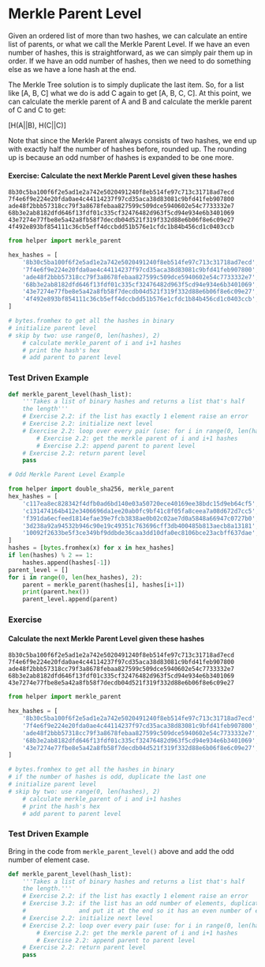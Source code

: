 
# Merkle Parent Level

Given an ordered list of more than two hashes, we can calculate an entire list of parents, or what we call the Merkle Parent Level. If we have an even number of hashes, this is straightforward, as we can simply pair them up in order. If we have an odd number of hashes, then we need to do something else as we have a lone hash at the end.

The Merkle Tree solution is to simply duplicate the last item. So, for a list like [A, B, C] what we do is add C again to get [A, B, C, C]. At this point, we can calculate the merkle parent of A and B and calculate the merkle parent of C and C to get:

[H(A||B), H(C||C)]

Note that since the Merkle Parent always consists of two hashes, we end up with exactly half the number of hashes before, rounded up. The rounding up is because an odd number of hashes is expanded to be one more.

#### Exercise: Calculate the next Merkle Parent Level given these hashes
```
8b30c5ba100f6f2e5ad1e2a742e5020491240f8eb514fe97c713c31718ad7ecd
7f4e6f9e224e20fda0ae4c44114237f97cd35aca38d83081c9bfd41feb907800
ade48f2bbb57318cc79f3a8678febaa827599c509dce5940602e54c7733332e7
68b3e2ab8182dfd646f13fdf01c335cf32476482d963f5cd94e934e6b3401069
43e7274e77fbe8e5a42a8fb58f7decdb04d521f319f332d88e6b06f8e6c09e27
4f492e893bf854111c36cb5eff4dccbdd51b576e1cfdc1b84b456cd1c0403ccb
```


```python
from helper import merkle_parent

hex_hashes = [
    '8b30c5ba100f6f2e5ad1e2a742e5020491240f8eb514fe97c713c31718ad7ecd',
    '7f4e6f9e224e20fda0ae4c44114237f97cd35aca38d83081c9bfd41feb907800',
    'ade48f2bbb57318cc79f3a8678febaa827599c509dce5940602e54c7733332e7',
    '68b3e2ab8182dfd646f13fdf01c335cf32476482d963f5cd94e934e6b3401069',
    '43e7274e77fbe8e5a42a8fb58f7decdb04d521f319f332d88e6b06f8e6c09e27',
    '4f492e893bf854111c36cb5eff4dccbdd51b576e1cfdc1b84b456cd1c0403ccb',
]

# bytes.fromhex to get all the hashes in binary
# initialize parent level
# skip by two: use range(0, len(hashes), 2)
    # calculate merkle_parent of i and i+1 hashes
    # print the hash's hex
    # add parent to parent level
```

### Test Driven Example


```python
def merkle_parent_level(hash_list):
    '''Takes a list of binary hashes and returns a list that's half
    the length'''
    # Exercise 2.2: if the list has exactly 1 element raise an error
    # Exercise 2.2: initialize next level
    # Exercise 2.2: loop over every pair (use: for i in range(0, len(hash_list), 2))
        # Exercise 2.2: get the merkle parent of i and i+1 hashes
        # Exercise 2.2: append parent to parent level
    # Exercise 2.2: return parent level
    pass
```


```python
# Odd Merkle Parent Level Example

from helper import double_sha256, merkle_parent
hex_hashes = [
    'c117ea8ec828342f4dfb0ad6bd140e03a50720ece40169ee38bdc15d9eb64cf5',
    'c131474164b412e3406696da1ee20ab0fc9bf41c8f05fa8ceea7a08d672d7cc5',
    'f391da6ecfeed1814efae39e7fcb3838ae0b02c02ae7d0a5848a66947c0727b0',
    '3d238a92a94532b946c90e19c49351c763696cff3db400485b813aecb8a13181',
    '10092f2633be5f3ce349bf9ddbde36caa3dd10dfa0ec8106bce23acbff637dae',
]
hashes = [bytes.fromhex(x) for x in hex_hashes]
if len(hashes) % 2 == 1:
    hashes.append(hashes[-1])
parent_level = []
for i in range(0, len(hex_hashes), 2):
    parent = merkle_parent(hashes[i], hashes[i+1])
    print(parent.hex())
    parent_level.append(parent)
```

### Exercise

#### Calculate the next Merkle Parent Level given these hashes
```
8b30c5ba100f6f2e5ad1e2a742e5020491240f8eb514fe97c713c31718ad7ecd
7f4e6f9e224e20fda0ae4c44114237f97cd35aca38d83081c9bfd41feb907800
ade48f2bbb57318cc79f3a8678febaa827599c509dce5940602e54c7733332e7
68b3e2ab8182dfd646f13fdf01c335cf32476482d963f5cd94e934e6b3401069
43e7274e77fbe8e5a42a8fb58f7decdb04d521f319f332d88e6b06f8e6c09e27
```


```python
from helper import merkle_parent

hex_hashes = [
    '8b30c5ba100f6f2e5ad1e2a742e5020491240f8eb514fe97c713c31718ad7ecd',
    '7f4e6f9e224e20fda0ae4c44114237f97cd35aca38d83081c9bfd41feb907800',
    'ade48f2bbb57318cc79f3a8678febaa827599c509dce5940602e54c7733332e7',
    '68b3e2ab8182dfd646f13fdf01c335cf32476482d963f5cd94e934e6b3401069',
    '43e7274e77fbe8e5a42a8fb58f7decdb04d521f319f332d88e6b06f8e6c09e27',
]

# bytes.fromhex to get all the hashes in binary
# if the number of hashes is odd, duplicate the last one
# initialize parent level
# skip by two: use range(0, len(hashes), 2)
    # calculate merkle_parent of i and i+1 hashes
    # print the hash's hex
    # add parent to parent level
```

### Test Driven Example

Bring in the code from `merkle_parent_level()` above and add the odd number of element case.


```python
def merkle_parent_level(hash_list):
    '''Takes a list of binary hashes and returns a list that's half
    the length.'''
    # Exercise 2.2: if the list has exactly 1 element raise an error
    # Exercise 3.2: if the list has an odd number of elements, duplicate the last one
    #               and put it at the end so it has an even number of elements
    # Exercise 2.2: initialize next level
    # Exercise 2.2: loop over every pair (use: for i in range(0, len(hash_list), 2))
        # Exercise 2.2: get the merkle parent of i and i+1 hashes
        # Exercise 2.2: append parent to parent level
    # Exercise 2.2: return parent level
    pass
```

